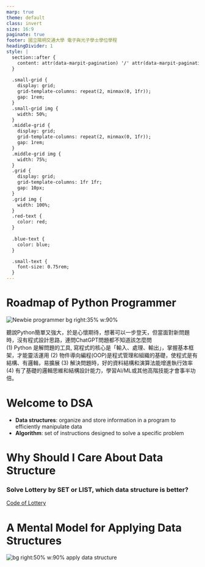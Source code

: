 ```yaml
---
marp: true
theme: default
class: invert
size: 16:9
paginate: true
footer: 國立陽明交通大學 電子與光子學士學位學程
headingDivider: 1
style: |
  section::after {
    content: attr(data-marpit-pagination) '/' attr(data-marpit-pagination-total);
  }
  
  .small-grid {
    display: grid;
    grid-template-columns: repeat(2, minmax(0, 1fr));
    gap: 1rem;
  }
  .small-grid img {
    width: 50%;
  }
  .middle-grid {
    display: grid;
    grid-template-columns: repeat(2, minmax(0, 1fr));
    gap: 1rem;
  }
  .middle-grid img {
    width: 75%;
  }
  .grid {
    display: grid;
    grid-template-columns: 1fr 1fr;
    gap: 10px;
  }
  .grid img {
    width: 100%;
  }
  .red-text {
    color: red;
  }
  
  .blue-text {
    color: blue;  
  }

  .small-text {
    font-size: 0.75rem;
  }
---
```

# Roadmap of Python Programmer
![Newbie programmer bg right:35% w:90%](https://blogger.googleusercontent.com/img/b/R29vZ2xl/AVvXsEjb_CZf_pQ9Zkg3ExzYj-WrOL8XFsCV8U7Dh0r5wDPWJrUdVGdhwNWZvx6_Mh2vh9Kxd1iyAV5jbcbXh67McVHuCl-FBe8-tv30ZYXBrksuKi6_dlwbjhUzfTVmEk6RmwsEjq_hJiBv1K4/s1600/S__5816325.jpg)

<span class="small-text">聽說Python簡單又強大，於是心懷期待，想著可以一步登天，但當面對新問題時，沒有程式設計思路，連問ChatGPT問題都不知道該怎麼問 </span><br>
<span class="small-text">(1) Python 是解問題的工具, 寫程式的核心是「輸入、處理、輸出」，掌握基本框架，才能靈活運用</span>
<span class="small-text">(2) 物件導向編程(OOP)是程式管理和組織的基礎，使程式是有結構、有邏輯，易擴展</span>
<span class="small-text">(3) 解決問題時，好的資料結構和演算法能增進執行效率</span>
<span class="small-text">(4) 有了基礎的邏輯思維和結構設計能力，學習AI/ML或其他高階技能才會事半功倍。</span> 

# Welcome to DSA
- <span class="blue-text">**Data structures**</span>: organize and store information in a program to efficiently manipulate data
- <span class="blue-text">**Algorithm**</span>: set of instructions designed to solve a specific problem

# Why Should I Care About Data Structure
### Solve Lottery by SET or LIST, which data structure is better?
[Code of Lottery](../Lecture-Data-Structure/code/lottery.py)

# A Mental Model for Applying Data Structures
![bg right:50% w:90% apply data structure](../Lecture-Data-Structure/restricted/a_mental_model_for_applying_data_structures.png)